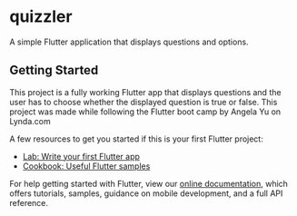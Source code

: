 # quizzler

A simple Flutter application that displays questions and options.

## Getting Started

This project is a fully working Flutter app that displays questions and the user has to choose whether
the displayed question is true or false.
This project was made while following the Flutter boot camp by Angela Yu on Lynda.com

A few resources to get you started if this is your first Flutter project:

- [Lab: Write your first Flutter app](https://flutter.dev/docs/get-started/codelab)
- [Cookbook: Useful Flutter samples](https://flutter.dev/docs/cookbook)

For help getting started with Flutter, view our
[online documentation](https://flutter.dev/docs), which offers tutorials,
samples, guidance on mobile development, and a full API reference.
